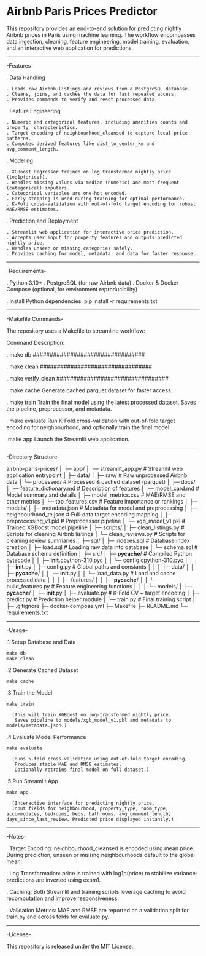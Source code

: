 #                       Airbnb Paris Prices Predictor

This repository provides an end-to-end solution for predicting nightly Airbnb prices in Paris using machine learning. The workflow encompasses data ingestion, cleaning, feature engineering, model training, evaluation, and an interactive web application for predictions.

-----------------------------------------------------------------------------

-Features-

. Data Handling

    . Loads raw Airbnb listings and reviews from a PostgreSQL database.
    . Cleans, joins, and caches the data for fast repeated access.
    . Provides commands to verify and reset processed data.

. Feature Engineering

    . Numeric and categorical features, including amenities counts and property  characteristics.
    . Target encoding of neighbourhood_cleansed to capture local price patterns.
    . Computes derived features like dist_to_center_km and avg_comment_length.

. Modeling

    . XGBoost Regressor trained on log-transformed nightly price (log1p(price)).
    . Handles missing values via median (numeric) and most-frequent (categorical) imputers.
    . Categorical variables are one-hot encoded.
    . Early stopping is used during training for optimal performance.
    . K-Fold cross-validation with out-of-fold target encoding for robust MAE/RMSE estimates.

. Prediction and Deployment

    . Streamlit web application for interactive price prediction.
    . Accepts user input for property features and outputs predicted nightly price.
    . Handles unseen or missing categories safely.
    . Provides caching for model, metadata, and data for faster response.

-----------------------------------------------------------------------------

-Requirements-

. Python 3.10+
. PostgreSQL (for raw Airbnb data)
. Docker & Docker Compose (optional, for environment reproducibility)

. Install Python dependencies:
  pip install -r requirements.txt

-----------------------------------------------------------------------------

-Makefile Commands-

The repository uses a Makefile to streamline workflow:

Command	Description:

. make db
    #################################

. make clean
    #################################

. make verify_clean
    #################################

. make cache
    Generate cached parquet dataset for faster access.

. make train
    Train the final model using the latest processed dataset. Saves the pipeline, preprocessor, and metadata.

. make evaluate
    Run K-Fold cross-validation with out-of-fold target encoding for neighbourhood, and optionally train the final model.

 .make app
    Launch the Streamlit web application.

-----------------------------------------------------------------------------

-Directory Structure-

airbnb-paris-prices/
│
├─ app/
│   └─ streamlit_app.py                 # Streamlit web application entrypoint
│
├─ data/
│   ├─ raw/                             # Raw unprocessed Airbnb data
│   └─ processed/                       # Processed & cached dataset (parquet)
│
├─ docs/
│   ├─ feature_dictionary.md            # Description of features
│   ├─ model_card.md                    # Model summary and details
│   ├─ model_metrics.csv                # MAE/RMSE and other metrics
│   └─ top_features.csv                 # Feature importance or rankings
│
├─ models/
│   ├─ metadata.json                    # Metadata for model and preprocessing
│   ├─ neighbourhood_te.json            # Full-data target encoding mapping
│   ├─ preprocessing_v1.pkl             # Preprocessor pipeline
│   └─ xgb_model_v1.pkl                 # Trained XGBoost model pipeline
│
├─ scripts/
│   ├─ clean_listings.py                # Scripts for cleaning Airbnb listings
│   └─ clean_reviews.py                 # Scripts for cleaning review summaries
│
├─ sql/
│   ├─ indexes.sql                      # Database index creation
│   ├─ load.sql                         # Loading raw data into database
│   └─ schema.sql                       # Database schema definition
│
├─ src/
│   ├─ __pycache__/                     # Compiled Python bytecode
│   │   ├─ __init__.cpython-310.pyc
│   │   └─ config.cpython-310.pyc
│   │
│   ├─ __init__.py
│   ├─ config.py                        # Global paths and constants
│   │
│   ├─ data/
│   │   ├─ __pycache__/
│   │   ├─ __init__.py
│   │   └─ load_data.py                 # Load and cache processed data
│   │
│   ├─ features/
│   │   ├─ __pycache__/
│   │   └─ build_features.py            # Feature engineering functions
│   │
│   └─ models/
│       ├─ __pycache__/
│       ├─ __init__.py
│       ├─ evaluate.py                  # K-Fold CV + target encoding
│       ├─ predict.py                   # Prediction helper module
│       └─ train.py                     # Final training script
│
├─ .gitignore
├─ docker-compose.yml
├─ Makefile
├─ README.md
└─ requirements.txt


-----------------------------------------------------------------------------

-Usage-

.1  Setup Database and Data

    make db
    make clean

.2  Generate Cached Dataset

    make cache

.3  Train the Model

    make train

      (This will train XGBoost on log-transformed nightly price.
       Saves pipeline to models/xgb_model_v1.pkl and metadata to          models/metadata.json.)

.4  Evaluate Model Performance

    make evaluate

      (Runs 5-fold cross-validation using out-of-fold target encoding.
       Produces stable MAE and RMSE estimates.
       Optionally retrains final model on full dataset.)

.5  Run Streamlit App

    make app

      (Interactive interface for predicting nightly price.
      Input fields for neighbourhood, property_type, room_type, accommodates, bedrooms, beds, bathrooms, avg_comment_length, days_since_last_review. Predicted price displayed instantly.)

-----------------------------------------------------------------------------

-Notes-

. Target Encoding: neighbourhood_cleansed is encoded using mean price.
  During prediction, unseen or missing neighbourhoods default to the global mean.

. Log Transformation: price is trained with log1p(price) to stabilize
  variance; predictions are inverted using expm1.

. Caching: Both Streamlit and training scripts leverage caching to avoid
  recomputation and improve responsiveness.

. Validation Metrics: MAE and RMSE are reported on a validation split for
  train.py and across folds for evaluate.py.

-----------------------------------------------------------------------------

-License-

This repository is released under the MIT License.
